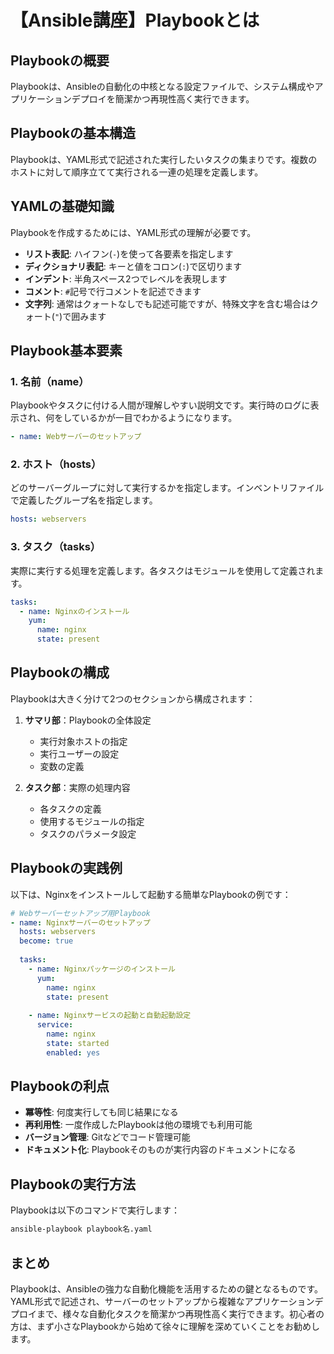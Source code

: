 # 【Ansible講座】Playbookとは

## Playbookの概要

Playbookは、Ansibleの自動化の中核となる設定ファイルで、システム構成やアプリケーションデプロイを簡潔かつ再現性高く実行できます。

## Playbookの基本構造

Playbookは、YAML形式で記述された実行したいタスクの集まりです。複数のホストに対して順序立てて実行される一連の処理を定義します。

## YAMLの基礎知識

Playbookを作成するためには、YAML形式の理解が必要です。

- **リスト表記**: ハイフン(`-`)を使って各要素を指定します
- **ディクショナリ表記**: キーと値をコロン(`:`)で区切ります
- **インデント**: 半角スペース2つでレベルを表現します
- **コメント**: `#`記号で行コメントを記述できます
- **文字列**: 通常はクォートなしでも記述可能ですが、特殊文字を含む場合はクォート(`"`)で囲みます

## Playbook基本要素

### 1. 名前（name）

Playbookやタスクに付ける人間が理解しやすい説明文です。実行時のログに表示され、何をしているかが一目でわかるようになります。

```yaml
- name: Webサーバーのセットアップ
```

### 2. ホスト（hosts）

どのサーバーグループに対して実行するかを指定します。インベントリファイルで定義したグループ名を指定します。

```yaml
hosts: webservers
```

### 3. タスク（tasks）

実際に実行する処理を定義します。各タスクはモジュールを使用して定義されます。

```yaml
tasks:
  - name: Nginxのインストール
    yum:
      name: nginx
      state: present
```

## Playbookの構成

Playbookは大きく分けて2つのセクションから構成されます：

1. **サマリ部**：Playbookの全体設定
   - 実行対象ホストの指定
   - 実行ユーザーの設定
   - 変数の定義

2. **タスク部**：実際の処理内容
   - 各タスクの定義
   - 使用するモジュールの指定
   - タスクのパラメータ設定

## Playbookの実践例

以下は、Nginxをインストールして起動する簡単なPlaybookの例です：

```yaml
# Webサーバーセットアップ用Playbook
- name: Nginxサーバーのセットアップ
  hosts: webservers
  become: true
  
  tasks:
    - name: Nginxパッケージのインストール
      yum:
        name: nginx
        state: present
      
    - name: Nginxサービスの起動と自動起動設定
      service:
        name: nginx
        state: started
        enabled: yes
```

## Playbookの利点

- **冪等性**: 何度実行しても同じ結果になる
- **再利用性**: 一度作成したPlaybookは他の環境でも利用可能
- **バージョン管理**: Gitなどでコード管理可能
- **ドキュメント化**: Playbookそのものが実行内容のドキュメントになる

## Playbookの実行方法

Playbookは以下のコマンドで実行します：

```bash
ansible-playbook playbook名.yaml
```

## まとめ

Playbookは、Ansibleの強力な自動化機能を活用するための鍵となるものです。YAML形式で記述され、サーバーのセットアップから複雑なアプリケーションデプロイまで、様々な自動化タスクを簡潔かつ再現性高く実行できます。初心者の方は、まず小さなPlaybookから始めて徐々に理解を深めていくことをお勧めします。
